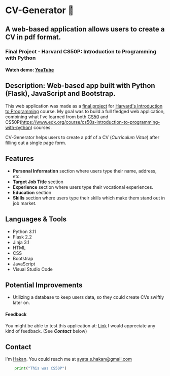 # CV-Generator 📜
## A web-based application allows users to create a CV in pdf format.
### Final Project - Harvard CS50P: Introduction to Programming with Python
#### Watch demo: [YouTube](https://youtu.be)

## Description: Web-based app built with Python (Flask), JavaScript and Bootstrap.

This web application was made as a [final project](https://cs50.harvard.edu/python/2022/project/) for [Harvard's Introduction to Programming](https://www.edx.org/course/cs50s-introduction-to-programming-with-python) course. My goal was to build a full fledged web application, combining what I've learned from both [CS50](https://www.edx.org/course/introduction-computer-science-harvardx-cs50x) and CS50P(https://www.edx.org/course/cs50s-introduction-to-programming-with-python) courses.

CV-Generator helps users to create a pdf of a CV (*Curriculum Vitae*) after filling out a single page form.

## Features
- **Personal Information** section where users type their name, address, etc.
- **Target Job Title** section
- **Experience** section where users type their vocational experiences.
- **Education** section
- **Skills** section where users type their skills which make them stand out in job market.

## Languages & Tools

- Python 3.11
- Flask 2.2
- Jinja 3.1
- HTML
- CSS
- Bootstrap
- JavaScript
- Visual Studio Code

## Potential Improvements
- Utilizing a database to keep users data, so they could create CVs swiftly later on.


#### Feedback
You might be able to test this application at: [Link](www.heroku.com)
I would appreciate any kind of feedback. (See ***Contact*** below)

## Contact
I'm [Hakan](https://hakanayata.com). You could reach me at ayata.s.hakan@gmail.com


```python
    print("This was CS50P")
```




